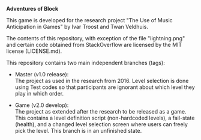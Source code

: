 **Adventures of Block**

This game is developed for the research project "The Use of Music Anticipation in Games" by Ivar Troost and Twan Veldhuis.

The contents of this repository, with exception of the file "lightning.png" and certain code obtained from StackOverflow are licensed by the MIT license (LICENSE.md). 

This repository contains two main independent branches (tags):  

- Master (v1.0 release):  
The project as used in the research from 2016. Level selection is done using Test codes so that participants are ignorant about which level they play in which order.

- Game (v2.0 develop):  
The project as extended after the research to be released as a game.
This contains a level definition script (non-hardcoded levels), a fail-state (health), and a changed level selection screen where users can freely pick the level.
This branch is in an unfinished state.